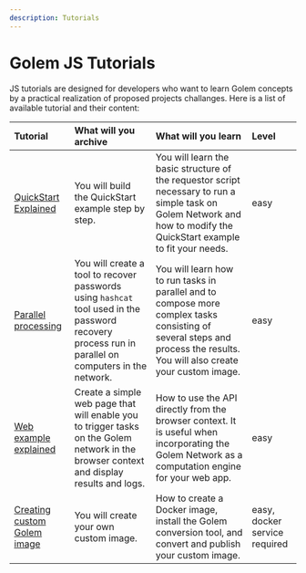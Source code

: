 ```yaml
---
description: Tutorials
---
```


# Golem JS Tutorials 

JS tutorials are designed for developers who want to learn Golem concepts by a practical realization of proposed projects challanges. 
Here is a list of available tutorial and their content:

| Tutorial  | What will you archive | What will you learn  | Level |
|:----------|:----------------------|:---------------------|:------|
| [QuickStart Explained](/docs/creators/javascript/tutorials/quickstart-explained)  | You will build the QuickStart example step by step.  | You will learn the basic structure of the requestor script necessary to run a simple task on Golem Network and how to modify the QuickStart example to fit your needs. | easy |
| [Parallel processing](/docs/creators/javascript/tutorials/running-parallel-tasks)  | You will create a tool to recover passwords using `hashcat` tool used in the password recovery process run in parallel on computers in the network.   | You will learn how to run tasks in parallel and to compose more complex tasks consisting of several steps and process the results. You will also create your custom image.   | easy |
| [Web example explained](/docs/creators/javascript/tutorials/running-in-browser)  | Create a simple web page that will enable you to trigger tasks on the Golem network in the browser context and display results and logs.  | How to use the API directly from the browser context. It is useful when incorporating the Golem Network as a computation engine for your web app.  | easy |
| [Creating custom Golem image](/docs/creators/javascript/tutorials/testing-golem-image)  | You will create your own custom image.   | How to create a Docker image, install the Golem conversion tool, and convert and publish your custom image. | easy, docker service required |


